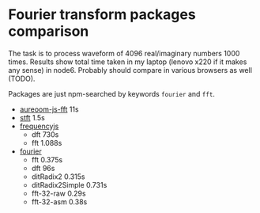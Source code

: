 # Fourier transform packages comparison

The task is to process waveform of 4096 real/imaginary numbers 1000 times. Results show total time taken in my laptop (lenovo x220 if it makes any sense) in node6. Probably should compare in various browsers as well (TODO).

Packages are just npm-searched by keywords `fourier` and `fft`.

* [aureoom-js-fft](https://npmjs.org/package/aureoom-js-fft) 11s
* [stft](https://npmjs.org/package/stft) 1.5s
* [frequencyjs](https://npmjs.org/package/frequencyjs)
	* dft 730s
	* fft 1.088s
* [fourier](https://npmjs.org/package/fourier)
	* fft 0.375s
	* dft 96s
	* ditRadix2 0.315s
	* ditRadix2Simple 0.731s
	* fft-32-raw 0.29s
	* fft-32-asm 0.38s
